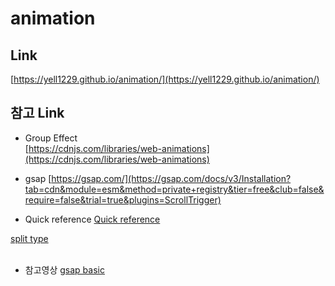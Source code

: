 # animation
## Link
[https://yell1229.github.io/animation/](https://yell1229.github.io/animation/)<br>

## 참고 Link
- Group Effect<br>
[https://cdnjs.com/libraries/web-animations](https://cdnjs.com/libraries/web-animations)<br>

- gsap [https://gsap.com/](https://gsap.com/docs/v3/Installation?tab=cdn&module=esm&method=private+registry&tier=free&club=false&require=false&trial=true&plugins=ScrollTrigger)<br>

- Quick reference [Quick reference](https://gsap.com/docs/v3/GSAP/CorePlugins/CSS#quick-reference)<br>

[split type](https://www.npmjs.com/package/split-type)<br><br>

- 참고영상 [gsap basic](https://www.youtube.com/playlist?list=PLjQHn5jzATkvakCnzmHZbf6gGy0H3Qhau)

